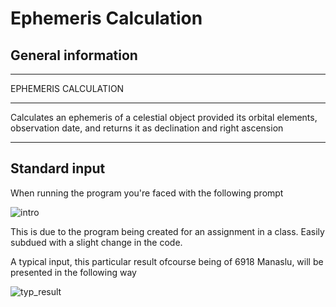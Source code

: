 # Ephemeris Calculation

## General information 

*************************************************************************
EPHEMERIS CALCULATION
*************************************************************************
Calculates an ephemeris of a celestial object provided its orbital
elements, observation date, and returns it as declination and right
ascension
*************************************************************************

## Standard input

When running the program you're faced with the following prompt

![intro](https://user-images.githubusercontent.com/106428188/204933449-25413852-eb9c-44a8-8e9f-8973e5054582.png)

This is due to the program being created for an assignment in a class. Easily subdued with a slight change in the code.

A typical input, this particular result ofcourse being of 6918 Manaslu, will be presented in the following way

![typ_result](https://user-images.githubusercontent.com/106428188/204933859-463e3ad6-b59f-4712-bb98-b2ddc4e458dd.png)
